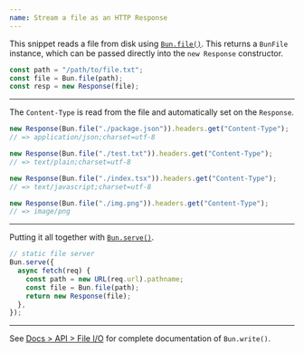 ```yaml
---
name: Stream a file as an HTTP Response
---
```


This snippet reads a file from disk using [`Bun.file()`](/docs/api/file-io#reading-files-bun-file). This returns a `BunFile` instance, which can be passed directly into the `new Response` constructor.

```ts
const path = "/path/to/file.txt";
const file = Bun.file(path);
const resp = new Response(file);
```

---

The `Content-Type` is read from the file and automatically set on the `Response`.

```ts
new Response(Bun.file("./package.json")).headers.get("Content-Type");
// => application/json;charset=utf-8

new Response(Bun.file("./test.txt")).headers.get("Content-Type");
// => text/plain;charset=utf-8

new Response(Bun.file("./index.tsx")).headers.get("Content-Type");
// => text/javascript;charset=utf-8

new Response(Bun.file("./img.png")).headers.get("Content-Type");
// => image/png
```

---

Putting it all together with [`Bun.serve()`](/docs/api/http#serving-files-bun-serve).

```ts
// static file server
Bun.serve({
  async fetch(req) {
    const path = new URL(req.url).pathname;
    const file = Bun.file(path);
    return new Response(file);
  },
});
```

---

See [Docs > API > File I/O](/docs/api/file-io#writing-files-bun-write) for complete documentation of `Bun.write()`.
